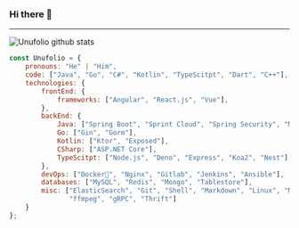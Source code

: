 ### Hi there 👋

---
![Unufolio github stats](https://github-readme-stats.vercel.app/api?username=unufolio&hide=["issues"]&show_icons=true)

```javascript
const Unufolio = {
    pronouns: "He" | "Him",
    code: ["Java", "Go", "C#", "Kotlin", "TypeScitpt", "Dart", "C++"],
    technologies: {
        frontEnd: {
            frameworks: ["Angular", "React.js", "Vue"],
        },
        backEnd: {
            Java: ["Spring Boot", "Sprint Cloud", "Spring Security", "Mybatis", "JPA", "Netty"],
            Go: ["Gin", "Gorm"],
            Kotlin: ["Ktor", "Exposed"],
            CSharp: ["ASP.NET Core"],
            TypeScitpt: ["Node.js", "Deno", "Express", "Koa2", "Nest"],
        },
        devOps: ["Docker🐳", "Nginx", "Gitlab", "Jenkins", "Ansible"],
        databases: ["MySQL", "Redis", "Mongo", "Tablestore"],
        misc: ["ElasticSearch", "Git", "Shell", "Markdown", "Linux", "MacOS", "Maven", "Gradle",
               "ffmpeg", "gRPC", "Thrift"]
    }
};
```


